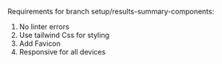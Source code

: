 Requirements for branch setup/results-summary-components:

1. No linter errors
2. Use tailwind Css for styling
3. Add Favicon
4. Responsive for all devices
